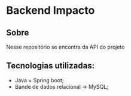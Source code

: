 # Backend Impacto

## Sobre
Nesse repositório se encontra da API do projeto

## Tecnologias utilizadas:

- Java + Spring boot;
- Bande de dados relacional -> MySQL;
